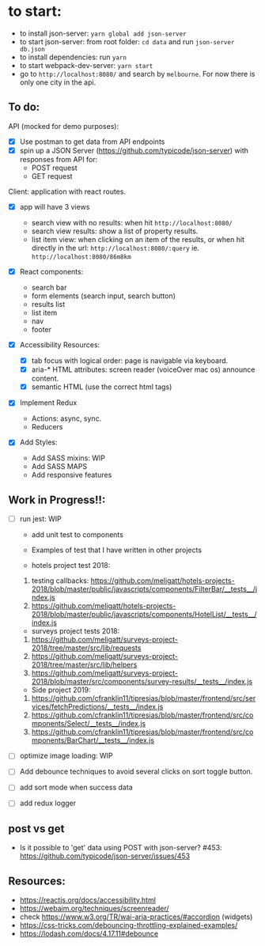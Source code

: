 # to start:
- to install json-server: `yarn global add json-server`
- to start json-server: from root folder: `cd data` and run `json-server db.json`
- to install dependencies: run `yarn`
- to start webpack-dev-server: `yarn start`
- go to `http://localhost:8080/` and search by `melbourne`. For now there is only one city in the api.

## To do:
API (mocked for demo purposes):
- [x] Use postman to get data from API endpoints
- [x] spin up a JSON Server (https://github.com/typicode/json-server) with responses from API for:
  - POST request
  - GET request

Client: application with react routes.
- [x] app will have 3 views
  - search view with no results: when hit `http://localhost:8080/`
  - search view results: show a list of property results.
  - list item view: when clicking on an item of the results, or when hit directly in the url: `http://localhost:8080/:query` ie. `http://localhost:8080/86m8km`

- [X] React components:
  - search bar
  - form elements (search input, search button)
  - results list
  - list item
  - nav
  - footer

- [x] Accessibility Resources:
  - [x] tab focus with logical order: page is navigable via keyboard.
  - [x] aria-* HTML attributes: screen reader (voiceOver mac os) announce content.
  - [x] semantic HTML (use the correct html tags)
  
- [x] Implement Redux
  - Actions: async, sync.
  - Reducers

- [x] Add Styles:
  - Add SASS mixins: WIP
  - Add SASS MAPS
  - Add responsive features


## Work in Progress!!:

- [ ] run jest: WIP
  - add unit test to components
  - Examples of test that I have written in other projects
  
  - hotels project test 2018:
  1. testing callbacks: https://github.com/meligatt/hotels-projects-2018/blob/master/public/javascripts/components/FilterBar/__tests__/index.js
  2. https://github.com/meligatt/hotels-projects-2018/blob/master/public/javascripts/components/HotelList/__tests__/index.js
  
  - surveys project tests 2018:
  1. https://github.com/meligatt/surveys-project-2018/tree/master/src/lib/requests
  2. https://github.com/meligatt/surveys-project-2018/tree/master/src/lib/helpers
  3. https://github.com/meligatt/surveys-project-2018/blob/master/src/components/survey-results/__tests__/index.js
  
  - Side project 2019:
  1. https://github.com/cfranklin11/tipresias/blob/master/frontend/src/services/fetchPredictions/__tests__/index.js
  2. https://github.com/cfranklin11/tipresias/blob/master/frontend/src/components/Select/__tests__/index.js
  3. https://github.com/cfranklin11/tipresias/blob/master/frontend/src/components/BarChart/__tests__/index.js


- [ ] optimize image loading: WIP

- [ ] Add debounce techniques to avoid several clicks on sort toggle button.
- [ ] add sort mode when success data
- [ ] add redux logger


## post vs get 
- Is it possible to 'get' data using POST with json-server? #453: https://github.com/typicode/json-server/issues/453

## Resources:

- https://reactjs.org/docs/accessibility.html
- https://webaim.org/techniques/screenreader/
- check https://www.w3.org/TR/wai-aria-practices/#accordion (widgets)
- https://css-tricks.com/debouncing-throttling-explained-examples/
- https://lodash.com/docs/4.17.11#debounce